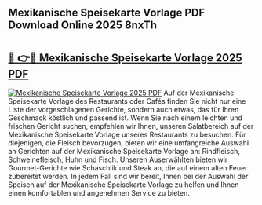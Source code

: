 ## Mexikanische Speisekarte Vorlage PDF Download Online 2025 8nxTh

# <h2><a href="http://gcao69.nevu.top/?p=Mexikanische+Speisekarte+Vorlage">🔗 👉🔴 Mexikanische Speisekarte Vorlage 2025 PDF</a></h2>

[![Mexikanische Speisekarte Vorlage 2025 PDF](https://i.imgur.com/dBaPXMq.png)](http://gcao69.nevu.top/?p=Mexikanische+Speisekarte+Vorlage)
Auf der Mexikanische Speisekarte Vorlage des Restaurants oder Cafés finden Sie nicht nur eine Liste der vorgeschlagenen Gerichte, sondern auch etwas, das für Ihren Geschmack köstlich und passend ist. Wenn Sie nach einem leichten und frischen Gericht suchen, empfehlen wir Ihnen, unseren Salatbereich auf der Mexikanische Speisekarte Vorlage unseres Restaurants zu besuchen. Für diejenigen, die Fleisch bevorzugen, bieten wir eine umfangreiche Auswahl an Gerichten auf der Mexikanische Speisekarte Vorlage an: Rindfleisch, Schweinefleisch, Huhn und Fisch. Unseren Auserwählten bieten wir Gourmet-Gerichte wie Schaschlik und Steak an, die auf einem alten Feuer zubereitet werden. In jedem Fall sind wir bereit, Ihnen bei der Auswahl der Speisen auf der Mexikanische Speisekarte Vorlage zu helfen und Ihnen einen komfortablen und angenehmen Service zu bieten.
